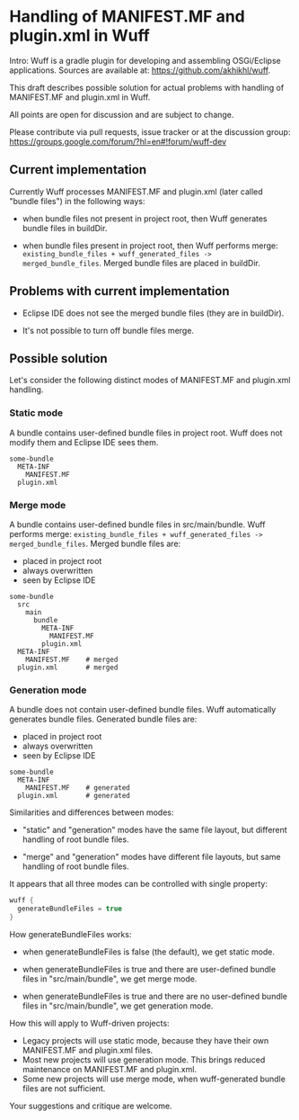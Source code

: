 # Handling of MANIFEST.MF and plugin.xml in Wuff

Intro: Wuff is a gradle plugin for developing and assembling OSGi/Eclipse applications. Sources are available at: https://github.com/akhikhl/wuff.

This draft describes possible solution for actual problems with handling of MANIFEST.MF and plugin.xml in Wuff.

All points are open for discussion and are subject to change.

Please contribute via pull requests, issue tracker or at the discussion group: https://groups.google.com/forum/?hl=en#!forum/wuff-dev

## Current implementation

Currently Wuff processes MANIFEST.MF and plugin.xml (later called "bundle files") 
in the following ways:

- when bundle files not present in project root, then Wuff generates bundle files in buildDir. 
 
- when bundle files present in project root, then Wuff performs merge: 
`existing_bundle_files + wuff_generated_files -> merged_bundle_files`. Merged bundle files are placed in buildDir.

## Problems with current implementation

- Eclipse IDE does not see the merged bundle files (they are in buildDir).

- It's not possible to turn off bundle files merge.

## Possible solution

Let's consider the following distinct modes of MANIFEST.MF and plugin.xml handling.

### Static mode

A bundle contains user-defined bundle files in project root. Wuff does not modify them and Eclipse IDE sees them.

```
some-bundle
  META-INF
    MANIFEST.MF
  plugin.xml
```

### Merge mode

A bundle contains user-defined bundle files in src/main/bundle. Wuff performs merge: 
`existing_bundle_files + wuff_generated_files -> merged_bundle_files`. Merged bundle files are:
- placed in project root 
- always overwritten
- seen by Eclipse IDE

```
some-bundle
  src
    main
      bundle
        META-INF
          MANIFEST.MF
        plugin.xml
  META-INF
    MANIFEST.MF    # merged
  plugin.xml       # merged
```

### Generation mode

A bundle does not contain user-defined bundle files. Wuff automatically generates bundle files. Generated bundle files are:
- placed in project root 
- always overwritten
- seen by Eclipse IDE

```
some-bundle
  META-INF
    MANIFEST.MF    # generated
  plugin.xml       # generated
```

Similarities and differences between modes:

- "static" and "generation" modes have the same file layout, but different handling of root bundle files.

- "merge" and "generation" modes have different file layouts, but same handling of root bundle files.

It appears that all three modes can be controlled with single property:

```groovy
wuff {
  generateBundleFiles = true
}
```

How generateBundleFiles works:

- when generateBundleFiles is false (the default), we get static mode.

- when generateBundleFiles is true and there are user-defined bundle files in "src/main/bundle", we get merge mode.

- when generateBundleFiles is true and there are no user-defined bundle files in "src/main/bundle", we get generation mode.

How this will apply to Wuff-driven projects:

- Legacy projects will use static mode, because they have their own MANIFEST.MF and plugin.xml files.
- Most new projects will use generation mode. This brings reduced maintenance on MANIFEST.MF and plugin.xml.
- Some new projects will use merge mode, when wuff-generated bundle files are not sufficient.

Your suggestions and critique are welcome.
